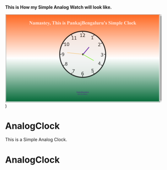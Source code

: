 <p style="Align:center"><b>This is How my Simple Analog Watch will look like.</b></p>


![logo](https://github.com/PankajBengaluru/Clock/blob/main/Pankaj'sClock.png))

 
 # AnalogClock

This is a Simple Analog Clock.
# AnalogClock

